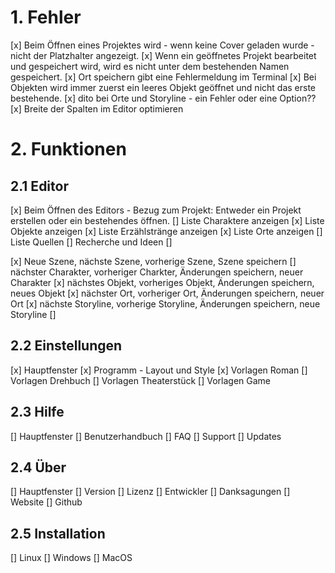 # 1. Fehler
[x] Beim Öffnen eines Projektes wird - wenn keine Cover geladen wurde - nicht der Platzhalter angezeigt. 
[x] Wenn ein geöffnetes Projekt bearbeitet und gespeichert wird, wird es nicht unter dem bestehenden Namen gespeichert. 
[x] Ort speichern gibt eine Fehlermeldung im Terminal
[x] Bei Objekten wird immer zuerst ein leeres Objekt geöffnet und nicht das erste bestehende. 
[x] dito bei Orte und Storyline - ein Fehler oder eine Option??
[x] Breite der Spalten im Editor optimieren


# 2. Funktionen

## 2.1 Editor
[x] Beim Öffnen des Editors - Bezug zum Projekt: Entweder ein Projekt erstellen oder ein bestehendes öffnen.
[] Liste Charaktere anzeigen
[x] Liste Objekte anzeigen
[x] Liste Erzählstränge anzeigen
[x] Liste Orte anzeigen
[] Liste Quellen
[] Recherche und Ideen
[]

[x] Neue Szene, nächste Szene, vorherige Szene, Szene speichern
[] nächster Charakter, vorheriger Charkter, Änderungen speichern, neuer Charakter
[x] nächstes Objekt, vorheriges Objekt, Änderungen speichern, neues Objekt
[x] nächster Ort, vorheriger Ort, Änderungen speichern, neuer Ort
[x] nächste Storyline, vorherige Storyline, Änderungen speichern, neue Storyline
[] 

## 2.2 Einstellungen
[x] Hauptfenster
[x] Programm - Layout und Style
[x] Vorlagen Roman
[] Vorlagen Drehbuch
[] Vorlagen Theaterstück
[] Vorlagen Game

## 2.3 Hilfe
[] Hauptfenster
[] Benutzerhandbuch
[] FAQ
[] Support
[] Updates

## 2.4 Über
[] Hauptfenster
[] Version
[] Lizenz
[] Entwickler
[] Danksagungen
[] Website
[] Github


## 2.5 Installation
[] Linux
[] Windows
[] MacOS